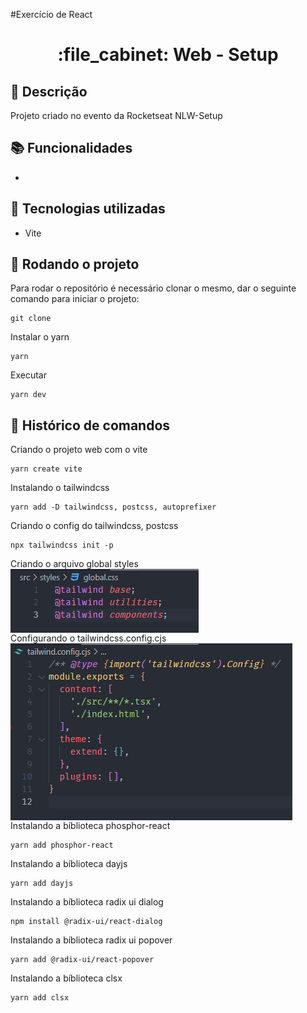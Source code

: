 #Exercício de React
<h1 align="center">:file_cabinet: Web - Setup</h1>

## :memo: Descrição
Projeto criado no evento da Rocketseat NLW-Setup

## :books: Funcionalidades
*

## :wrench: Tecnologias utilizadas
* Vite

## :rocket: Rodando o projeto
Para rodar o repositório é necessário clonar o mesmo, dar o seguinte comando para iniciar o projeto:
```
git clone 
```
Instalar o yarn
```
yarn
```
Executar
```
yarn dev
```

## :wrench: Histórico de comandos
Criando o projeto web com o vite
```
yarn create vite
```
Instalando o tailwindcss
```
yarn add -D tailwindcss, postcss, autoprefixer
```
Criando o config do tailwindcss, postcss
```
npx tailwindcss init -p
```
Criando o arquivo global styles<br>
<img align="center" title="Printscreen" src="https://github.com/ur4sh1/WEB-Setup---NLW-Rocketseat/blob/main/public/global.styles.png" /><br>
Configurando o tailwindcss.config.cjs<br>
<img align="center" title="Printscreen" src="https://github.com/ur4sh1/WEB-Setup---NLW-Rocketseat/blob/main/public/tailwindcss.config.cjs.png" /><br>
Instalando a bíblioteca phosphor-react
```
yarn add phosphor-react
```
Instalando a bíblioteca dayjs
```
yarn add dayjs
```
Instalando a bíblioteca radix ui dialog
```
npm install @radix-ui/react-dialog
```
Instalando a bíblioteca radix ui popover
```
yarn add @radix-ui/react-popover
```
Instalando a bíblioteca clsx
```
yarn add clsx
```